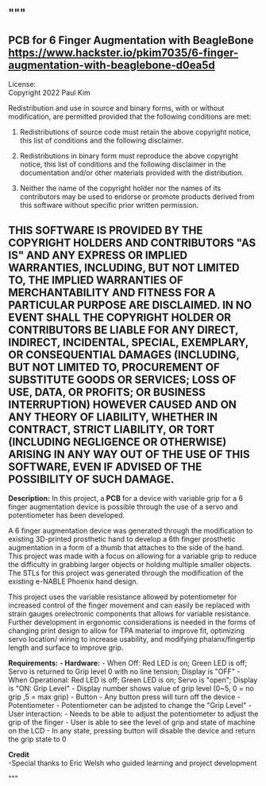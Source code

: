 """
--------------------------------------------------------------------------
PCB for 6 Finger Augmentation with BeagleBone
https://www.hackster.io/pkim7035/6-finger-augmentation-with-beaglebone-d0ea5d
--------------------------------------------------------------------------
License:   
Copyright 2022 Paul Kim

Redistribution and use in source and binary forms, with or without
modification, are permitted provided that the following conditions are met:

1. Redistributions of source code must retain the above copyright notice, this
list of conditions and the following disclaimer.

2. Redistributions in binary form must reproduce the above copyright notice,
this list of conditions and the following disclaimer in the documentation
and/or other materials provided with the distribution.

3. Neither the name of the copyright holder nor the names of its contributors
may be used to endorse or promote products derived from this software without
specific prior written permission.

THIS SOFTWARE IS PROVIDED BY THE COPYRIGHT HOLDERS AND CONTRIBUTORS "AS IS"
AND ANY EXPRESS OR IMPLIED WARRANTIES, INCLUDING, BUT NOT LIMITED TO, THE
IMPLIED WARRANTIES OF MERCHANTABILITY AND FITNESS FOR A PARTICULAR PURPOSE ARE
DISCLAIMED. IN NO EVENT SHALL THE COPYRIGHT HOLDER OR CONTRIBUTORS BE LIABLE
FOR ANY DIRECT, INDIRECT, INCIDENTAL, SPECIAL, EXEMPLARY, OR CONSEQUENTIAL
DAMAGES (INCLUDING, BUT NOT LIMITED TO, PROCUREMENT OF SUBSTITUTE GOODS OR
SERVICES; LOSS OF USE, DATA, OR PROFITS; OR BUSINESS INTERRUPTION) HOWEVER
CAUSED AND ON ANY THEORY OF LIABILITY, WHETHER IN CONTRACT, STRICT LIABILITY,
OR TORT (INCLUDING NEGLIGENCE OR OTHERWISE) ARISING IN ANY WAY OUT OF THE USE
OF THIS SOFTWARE, EVEN IF ADVISED OF THE POSSIBILITY OF SUCH DAMAGE.
--------------------------------------------------------------------------

**Description:**
In this project, a **PCB** for a device with variable grip for a 6 finger augmentation device is possible through 
the use of a servo and potentiometer has been developed.

A 6 finger augmentation device was generated through the modification to existing 3D-printed prosthetic hand to develop 
a 6th finger prosthetic augmentation in a form of a thumb that attaches to the side of the hand. 
This project was made with a focus on allowing for a variable grip to reduce the difficulty in grabbing larger objects 
or holding multiple smaller objects. The STLs for this project was generated through the modification of the existing 
e-NABLE Phoenix hand design.

This project uses the variable resistance allowed by potentiometer for increased control of the finger movement and 
can easily be replaced with strain gauges orelectronic components that allows for variable resistance. Further development 
in ergonomic considerations is needed in the forms of changing print design to allow for TPA material to improve fit, 
optimizing servo location/ wiring to increase usability, and modifying phalanx/fingertip length and surface to improve grip.


**Requirements:**
  **- Hardware:**
    - When Off: Red LED is on; Green LED is off; Servo is returned to Grip level 0 with no line tension; Display is "OFF"
    - When Operational: Red LED is off; Green LED is on; Servo is "open"; Display is "ON: Grip Level"
    - Display number shows value of grip level (0~5, 0 = no grip ,5 = max grip)
    - Button
      - Any button press will turn off the device
    - Potentiometer
      - Potentiometer can be adjsted to change the "Grip Level"
    - User interaction:
      - Needs to be able to adjust the potentiometer to adjust the grip of the finger
      - User is able to see the level of grip and state of machine on the LCD
      - In any state, pressing button will disable the device and return the grip state to 0

**Credit**      
     -Special thanks to Eric Welsh who guided learning and project development
     
"""
